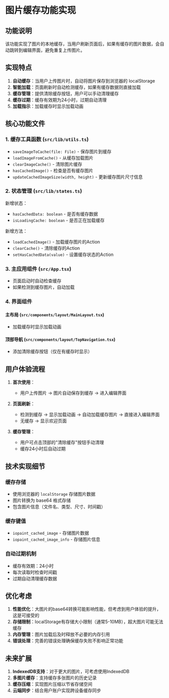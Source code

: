 # 图片缓存功能实现

## 功能说明

该功能实现了图片的本地缓存，当用户刷新页面后，如果有缓存的图片数据，会自动跳转到编辑界面，避免重复上传图片。

## 实现特点

1. **自动缓存**：当用户上传图片时，自动将图片保存到浏览器的 localStorage
2. **智能加载**：页面刷新时自动检测缓存，如果有缓存数据则直接加载
3. **缓存管理**：提供清除缓存按钮，用户可以手动清理缓存
4. **缓存过期**：缓存有效期为24小时，过期自动清理
5. **加载指示**：加载缓存时显示加载动画

## 核心功能文件

### 1. 缓存工具函数 (`src/lib/utils.ts`)

- `saveImageToCache(file: File)` - 保存图片到缓存
- `loadImageFromCache()` - 从缓存加载图片
- `clearImageCache()` - 清除图片缓存
- `hasCachedImage()` - 检查是否有缓存图片
- `updateCachedImageSize(width, height)` - 更新缓存图片尺寸信息

### 2. 状态管理 (`src/lib/states.ts`)

新增状态：
- `hasCachedData: boolean` - 是否有缓存数据
- `isLoadingCache: boolean` - 是否正在加载缓存

新增方法：
- `loadCachedImage()` - 加载缓存图片的Action
- `clearCache()` - 清除缓存的Action
- `setHasCachedData(value)` - 设置缓存状态的Action

### 3. 主应用组件 (`src/App.tsx`)

- 页面启动时自动检查缓存
- 如果检测到缓存图片，自动加载

### 4. 界面组件

#### 主布局 (`src/components/layout/MainLayout.tsx`)
- 加载缓存时显示加载动画

#### 顶部导航 (`src/components/layout/TopNavigation.tsx`)
- 添加清除缓存按钮（仅在有缓存时显示）

## 用户体验流程

1. **首次使用**：
   - 用户上传图片 → 图片自动保存到缓存 → 进入编辑界面

2. **页面刷新**：
   - 检测到缓存 → 显示加载动画 → 自动加载缓存图片 → 直接进入编辑界面
   - 无缓存 → 显示欢迎页面

3. **缓存管理**：
   - 用户可点击顶部的"清除缓存"按钮手动清理
   - 缓存24小时后自动过期

## 技术实现细节

### 缓存存储
- 使用浏览器的 `localStorage` 存储图片数据
- 图片转换为 base64 格式存储
- 包含图片信息（文件名、类型、尺寸、时间戳）

### 缓存键值
- `iopaint_cached_image` - 存储图片数据
- `iopaint_cached_image_info` - 存储图片信息

### 自动过期机制
- 缓存有效期：24小时
- 每次读取时检查时间戳
- 过期自动清理缓存数据

## 优化考虑

1. **性能优化**：大图片的base64转换可能影响性能，但考虑到用户体验的提升，这是可接受的
2. **存储限制**：localStorage有存储大小限制（通常5-10MB），超大图片可能无法缓存
3. **内存管理**：图片加载后及时释放不必要的内存引用
4. **错误处理**：完善的错误处理确保缓存失败不影响正常功能

## 未来扩展

1. **IndexedDB支持**：对于更大的图片，可考虑使用IndexedDB
2. **多图片缓存**：支持缓存多张图片的历史记录
3. **缓存压缩**：实现图片压缩以节省存储空间
4. **云端同步**：结合用户账户实现跨设备缓存同步 